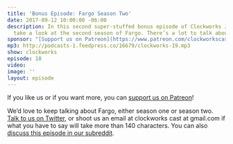 ```yaml
---
title: 'Bonus Episode: Fargo Season Two'
date: 2017-09-12 10:00:00 -06:00
description: In this second super-stuffed bonus episode of Clockworks Jan and Paul
  take a look at the second season of Fargo. There’s a lot to talk about, so dig in!
sponsor: "[Support us on Patreon](https://www.patreon.com/clockworkscast)"
mp3: http://podcasts-1.feedpress.co/16679/clockworks-19.mp3
show: clockworks
episode: 18
video: 
image: ''
layout: episode
---
```


If you like us or if you want more, you can [support us on Patreon](https://www.patreon.com/clockworkscast)!

We’d love to keep talking about Fargo, either season one or season two. [Talk to us on Twitter](http://www.twitter.com/clockworkscast), or shoot us an email at clockworks cast at gmail.com if what you have to say will take more than 140 characters. You can also [discuss this episode in our subreddit](https://www.reddit.com/r/Goodstuff_fm/).
